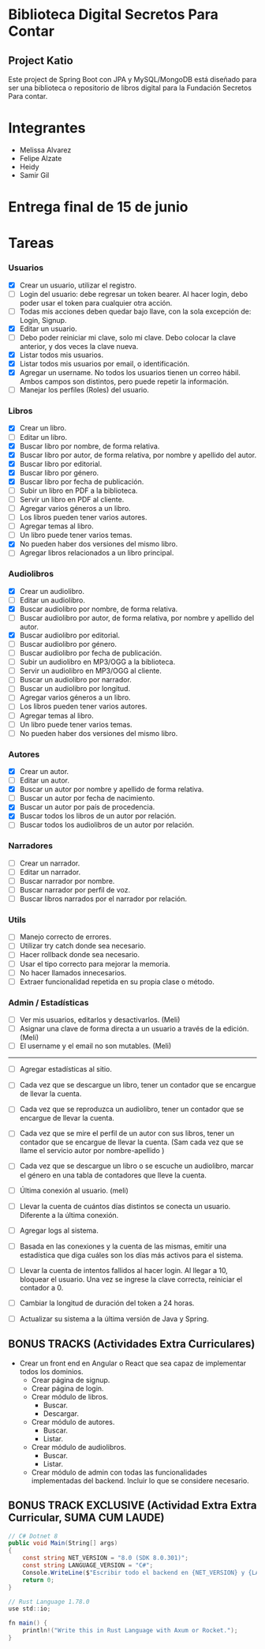 # Biblioteca Digital Secretos Para Contar

## Project Katio

Este project de Spring Boot con JPA y MySQL/MongoDB está diseñado para ser una biblioteca o repositorio de libros digital para la Fundación Secretos Para contar.

# Integrantes

- Melissa Alvarez
- Felipe Alzate
- Heidy 
- Samir Gil

# Entrega final de 15 de junio
# Tareas

### Usuarios

- [x] Crear un usuario, utilizar el registro.
- [ ] Login del usuario: debe regresar un token bearer. Al hacer login, debo poder usar el token para cualquier otra acción.
- [ ] Todas mis acciones deben quedar bajo llave, con la sola excepción de: Login, Signup.
- [x] Editar un usuario.
- [ ] Debo poder reiniciar mi clave, solo mi clave. Debo colocar la clave anterior, y dos veces la clave nueva.
- [x] Listar todos mis usuarios.
- [x] Listar todos mis usuarios por email, o identificación.
- [x] Agregar un username. No todos los usuarios tienen un correo hábil. Ambos campos son distintos, pero puede repetir la información.
- [ ] Manejar los perfiles (Roles) del usuario.

### Libros

- [x] Crear un libro.
- [ ] Editar un libro.
- [x] Buscar libro por nombre, de forma relativa.
- [x] Buscar libro por autor, de forma relativa, por nombre y apellido del autor.
- [x] Buscar libro por editorial.
- [x] Buscar libro por género.
- [x] Buscar libro por fecha de publicación.
- [ ] Subir un libro en PDF a la biblioteca.
- [ ] Servir un libro en PDF al cliente.
- [ ] Agregar varios géneros a un libro.
- [ ] Los libros pueden tener varios autores.
- [ ] Agregar temas al libro.
- [ ] Un libro puede tener varios temas.
- [x] No pueden haber dos versiones del mismo libro.
- [ ] Agregar libros relacionados a un libro principal.

### Audiolibros

- [x] Crear un audiolibro.
- [ ] Editar un audiolibro.
- [x] Buscar audiolibro por nombre, de forma relativa.
- [ ] Buscar audiolibro por autor, de forma relativa, por nombre y apellido del autor.
- [x] Buscar audiolibro por editorial.
- [ ] Buscar audiolibro por género.
- [ ] Buscar audiolibro por fecha de publicación.
- [ ] Subir un audiolibro en MP3/OGG a la biblioteca.
- [ ] Servir un audiolibro en MP3/OGG al cliente.
- [ ] Buscar un audiolibro por narrador.
- [ ] Buscar un audiolibro por longitud.
- [ ] Agregar varios géneros a un libro.
- [ ] Los libros pueden tener varios autores.
- [ ] Agregar temas al libro.
- [ ] Un libro puede tener varios temas.
- [ ] No pueden haber dos versiones del mismo libro.

### Autores

- [x] Crear un autor.
- [ ] Editar un autor.
- [x] Buscar un autor por nombre y apellido de forma relativa.
- [ ] Buscar un autor por fecha de nacimiento.
- [x] Buscar un autor por país de procedencia.
- [x] Buscar todos los libros de un autor por relación.
- [ ] Buscar todos los audiolibros de un autor por relación.

### Narradores

- [ ] Crear un narrador.
- [ ] Editar un narrador.
- [ ] Buscar narrador por nombre.
- [ ] Buscar narrador por perfil de voz.
- [ ] Buscar libros narrados por el narrador por relación.

### Utils

- [ ] Manejo correcto de errores.
- [ ] Utilizar try catch donde sea necesario.
- [ ] Hacer rollback donde sea necesario.
- [ ] Usar el tipo correcto para mejorar la memoria.
- [ ] No hacer llamados innecesarios.
- [ ] Extraer funcionalidad repetida en su propia clase o método.

### Admin / Estadísticas

- [ ] Ver mis usuarios, editarlos y desactivarlos. (Meli)
- [ ] Asignar una clave de forma directa a un usuario a través de la edición. (Meli)
- [ ] El username y el email no son mutables. (Meli)
*********
- [ ] Agregar estadísticas al sitio.
- [ ] Cada vez que se descargue un libro, tener un contador que se encargue de llevar la cuenta.
- [ ] Cada vez que se reproduzca un audiolibro, tener un contador que se encargue de llevar la cuenta.
- [ ] Cada vez que se mire el perfil de un autor con sus libros, tener un contador que se encargue de llevar la cuenta. (Sam cada vez que se llame el servicio autor por nombre-apellido )
- [ ] Cada vez que se descargue un libro o se escuche un audiolibro, marcar el género en una tabla de contadores que lleve la cuenta.

- [ ] Última conexión al usuario. (meli)
- [ ] Llevar la cuenta de cuántos días distintos se conecta un usuario. Diferente a la última conexión.
- [ ] Agregar logs al sistema.
- [ ] Basada en las conexiones y la cuenta de las mismas, emitir una estadística que diga cuáles son los días más activos para el sistema.
- [ ] Llevar la cuenta de intentos fallidos al hacer login. Al llegar a 10, bloquear el usuario. Una vez se ingrese la clave correcta, reiniciar el contador a 0.
- [ ] Cambiar la longitud de duración del token a 24 horas.
- [ ] Actualizar su sistema a la última versión de Java y Spring.

## BONUS TRACKS (Actividades Extra Curriculares)

- Crear un front end en Angular o React que sea capaz de implementar todos los dominios.
    - Crear página de signup.
    - Crear página de login.
    - Crear módulo de libros.
        - Buscar.
        - Descargar.
    - Crear módulo de autores.
        - Buscar.
        - Listar.
    - Crear módulo de audiolibros.
        - Buscar.
        - Listar.
    - Crear módulo de admin con todas las funcionalidades implementadas del backend. Incluir lo que se considere necesario.

## BONUS TRACK EXCLUSIVE (Actividad Extra Extra Curricular, SUMA CUM LAUDE)

```csharp
// C# Dotnet 8
public void Main(String[] args)
{
    const string NET_VERSION = "8.0 (SDK 8.0.301)";
    const string LANGUAGE_VERSION = "C#";
    Console.WriteLine($"Escribir todo el backend en {NET_VERSION} y {LANGUAGE_VERSION}");
    return 0;
}

// Rust Language 1.78.0
use std::io;

fn main() {
    println!("Write this in Rust Language with Axum or Rocket.");
}

